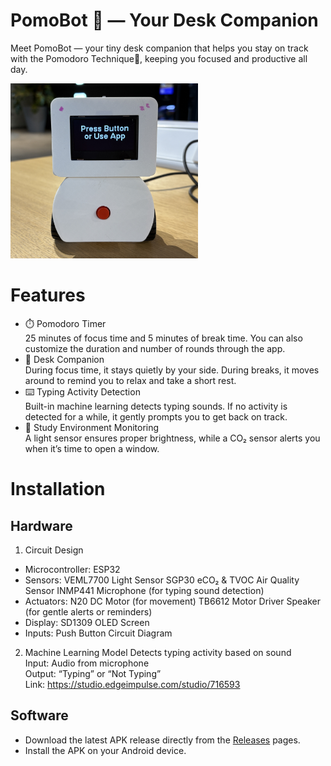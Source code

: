 # PomoBot 🤖 — Your Desk Companion
Meet PomoBot — your tiny desk companion that helps you stay on track with the Pomodoro Technique🍅, keeping you focused and productive all day.  

<img src="docs/cover1.jpg" alt="" width="300">  

# Features
* ⏱️ Pomodoro Timer
  <br>25 minutes of focus time and 5 minutes of break time. You can also customize the duration and number of rounds through the app.
* 🤝 Desk Companion
  <br>During focus time, it stays quietly by your side. During breaks, it moves around to remind you to relax and take a short rest.
* ⌨️ Typing Activity Detection
  <br>Built-in machine learning detects typing sounds. If no activity is detected for a while, it gently prompts you to get back on track.
* 🌱 Study Environment Monitoring
  <br>A light sensor ensures proper brightness, while a CO₂ sensor alerts you when it’s time to open a window.

# Installation
## Hardware  
1. Circuit Design  
* Microcontroller:  ESP32
* Sensors:
  VEML7700 Light Sensor
  SGP30 eCO₂ & TVOC Air Quality Sensor
  INMP441 Microphone (for typing sound detection)
* Actuators:
  N20 DC Motor (for movement)
  TB6612 Motor Driver
  Speaker (for gentle alerts or reminders)
* Display: SD1309 OLED Screen
* Inputs: Push Button
Circuit Diagram

2. Machine Learning Model
   Detects typing activity based on sound
   <br>Input: Audio from microphone
   <br>Output: “Typing” or “Not Typing”
   <br>Link: https://studio.edgeimpulse.com/studio/716593

## Software  
* Download the latest APK release directly from the [Releases](https://github.com/yingwuhola/Pomodoro-Robot/releases) pages.  
* Install the APK on your Android device.
